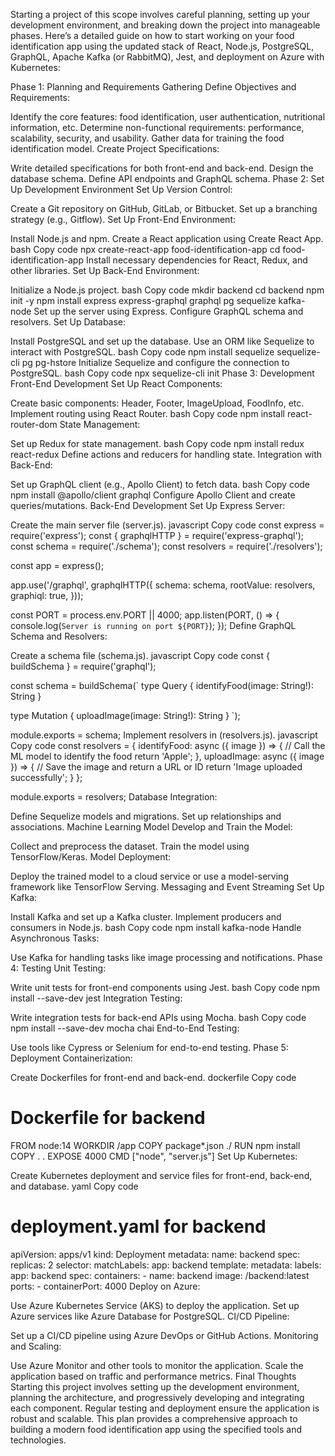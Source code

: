 Starting a project of this scope involves careful planning, setting up your development environment, and breaking down the project into manageable phases. Here’s a detailed guide on how to start working on your food identification app using the updated stack of React, Node.js, PostgreSQL, GraphQL, Apache Kafka (or RabbitMQ), Jest, and deployment on Azure with Kubernetes:

Phase 1: Planning and Requirements Gathering
Define Objectives and Requirements:

Identify the core features: food identification, user authentication, nutritional information, etc.
Determine non-functional requirements: performance, scalability, security, and usability.
Gather data for training the food identification model.
Create Project Specifications:

Write detailed specifications for both front-end and back-end.
Design the database schema.
Define API endpoints and GraphQL schema.
Phase 2: Set Up Development Environment
Set Up Version Control:

Create a Git repository on GitHub, GitLab, or Bitbucket.
Set up a branching strategy (e.g., Gitflow).
Set Up Front-End Environment:

Install Node.js and npm.
Create a React application using Create React App.
bash
Copy code
npx create-react-app food-identification-app
cd food-identification-app
Install necessary dependencies for React, Redux, and other libraries.
Set Up Back-End Environment:

Initialize a Node.js project.
bash
Copy code
mkdir backend
cd backend
npm init -y
npm install express express-graphql graphql pg sequelize kafka-node
Set up the server using Express.
Configure GraphQL schema and resolvers.
Set Up Database:

Install PostgreSQL and set up the database.
Use an ORM like Sequelize to interact with PostgreSQL.
bash
Copy code
npm install sequelize sequelize-cli pg pg-hstore
Initialize Sequelize and configure the connection to PostgreSQL.
bash
Copy code
npx sequelize-cli init
Phase 3: Development
Front-End Development
Set Up React Components:

Create basic components: Header, Footer, ImageUpload, FoodInfo, etc.
Implement routing using React Router.
bash
Copy code
npm install react-router-dom
State Management:

Set up Redux for state management.
bash
Copy code
npm install redux react-redux
Define actions and reducers for handling state.
Integration with Back-End:

Set up GraphQL client (e.g., Apollo Client) to fetch data.
bash
Copy code
npm install @apollo/client graphql
Configure Apollo Client and create queries/mutations.
Back-End Development
Set Up Express Server:

Create the main server file (server.js).
javascript
Copy code
const express = require('express');
const { graphqlHTTP } = require('express-graphql');
const schema = require('./schema');
const resolvers = require('./resolvers');

const app = express();

app.use('/graphql', graphqlHTTP({
  schema: schema,
  rootValue: resolvers,
  graphiql: true,
}));

const PORT = process.env.PORT || 4000;
app.listen(PORT, () => {
  console.log(`Server is running on port ${PORT}`);
});
Define GraphQL Schema and Resolvers:

Create a schema file (schema.js).
javascript
Copy code
const { buildSchema } = require('graphql');

const schema = buildSchema(`
  type Query {
    identifyFood(image: String!): String
  }

  type Mutation {
    uploadImage(image: String!): String
  }
`);

module.exports = schema;
Implement resolvers in (resolvers.js).
javascript
Copy code
const resolvers = {
  identifyFood: async ({ image }) => {
    // Call the ML model to identify the food
    return 'Apple';
  },
  uploadImage: async ({ image }) => {
    // Save the image and return a URL or ID
    return 'Image uploaded successfully';
  }
};

module.exports = resolvers;
Database Integration:

Define Sequelize models and migrations.
Set up relationships and associations.
Machine Learning Model
Develop and Train the Model:

Collect and preprocess the dataset.
Train the model using TensorFlow/Keras.
Model Deployment:

Deploy the trained model to a cloud service or use a model-serving framework like TensorFlow Serving.
Messaging and Event Streaming
Set Up Kafka:

Install Kafka and set up a Kafka cluster.
Implement producers and consumers in Node.js.
bash
Copy code
npm install kafka-node
Handle Asynchronous Tasks:

Use Kafka for handling tasks like image processing and notifications.
Phase 4: Testing
Unit Testing:

Write unit tests for front-end components using Jest.
bash
Copy code
npm install --save-dev jest
Integration Testing:

Write integration tests for back-end APIs using Mocha.
bash
Copy code
npm install --save-dev mocha chai
End-to-End Testing:

Use tools like Cypress or Selenium for end-to-end testing.
Phase 5: Deployment
Containerization:

Create Dockerfiles for front-end and back-end.
dockerfile
Copy code
# Dockerfile for backend
FROM node:14
WORKDIR /app
COPY package*.json ./
RUN npm install
COPY . .
EXPOSE 4000
CMD ["node", "server.js"]
Set Up Kubernetes:

Create Kubernetes deployment and service files for front-end, back-end, and database.
yaml
Copy code
# deployment.yaml for backend
apiVersion: apps/v1
kind: Deployment
metadata:
  name: backend
spec:
  replicas: 2
  selector:
    matchLabels:
      app: backend
  template:
    metadata:
      labels:
        app: backend
    spec:
      containers:
      - name: backend
        image: <your-dockerhub-username>/backend:latest
        ports:
        - containerPort: 4000
Deploy on Azure:

Use Azure Kubernetes Service (AKS) to deploy the application.
Set up Azure services like Azure Database for PostgreSQL.
CI/CD Pipeline:

Set up a CI/CD pipeline using Azure DevOps or GitHub Actions.
Monitoring and Scaling:

Use Azure Monitor and other tools to monitor the application.
Scale the application based on traffic and performance metrics.
Final Thoughts
Starting this project involves setting up the development environment, planning the architecture, and progressively developing and integrating each component. Regular testing and deployment ensure the application is robust and scalable. This plan provides a comprehensive approach to building a modern food identification app using the specified tools and technologies.